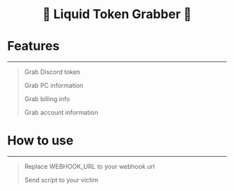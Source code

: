 <h1 align="center"> 🥸 Liquid Token Grabber 🥸 </h1>

# Features

---

> Grab Discord token
> 
> Grab PC information
> 
> Grab billing info
> 
> Grab account information

# How to use

---

> Replace WEBHOOK_URL to your webhook url
> 
> Send script to your victim
